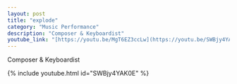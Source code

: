 ```yaml
---
layout: post
title: "explode"
category: "Music Performance"
description: "Composer & Keyboardist"
youtube_link: "[https://youtu.be/MgT6EZ3ccLw](https://youtu.be/SWBjy4YAK0E)"
---
```

Composer & Keyboardist

{% include youtube.html id="SWBjy4YAK0E" %}
